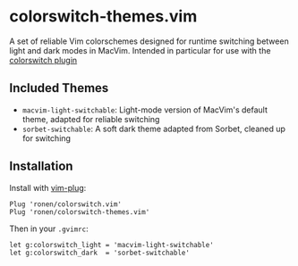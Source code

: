 # colorswitch-themes.vim

A set of reliable Vim colorschemes designed for runtime switching between light and dark modes in MacVim.   Intended in particular for use with the [colorswitch plugin](https://github.com/ronen/colorswitch)

## Included Themes

- `macvim-light-switchable`: Light-mode version of MacVim's default theme, adapted for reliable switching
- `sorbet-switchable`: A soft dark theme adapted from Sorbet, cleaned up for switching

## Installation

Install with [vim-plug](https://github.com/junegunn/vim-plug):

```vim
Plug 'ronen/colorswitch.vim'
Plug 'ronen/colorswitch-themes.vim'
```

Then in your `.gvimrc`:

```vim
let g:colorswitch_light = 'macvim-light-switchable'
let g:colorswitch_dark  = 'sorbet-switchable'
```
